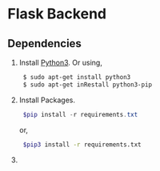 # Flask Backend

## Dependencies

1. Install [Python3](https://www.python.org/downloads/). Or using,

   ```bash
    $ sudo apt-get install python3
    $ sudo apt-get inRestall python3-pip
   ```

2. Install Packages.

   ```powershell
    $pip install -r requirements.txt
   ```

   or,

   ```bash
    $pip3 install -r requirements.txt
   ```

3.
